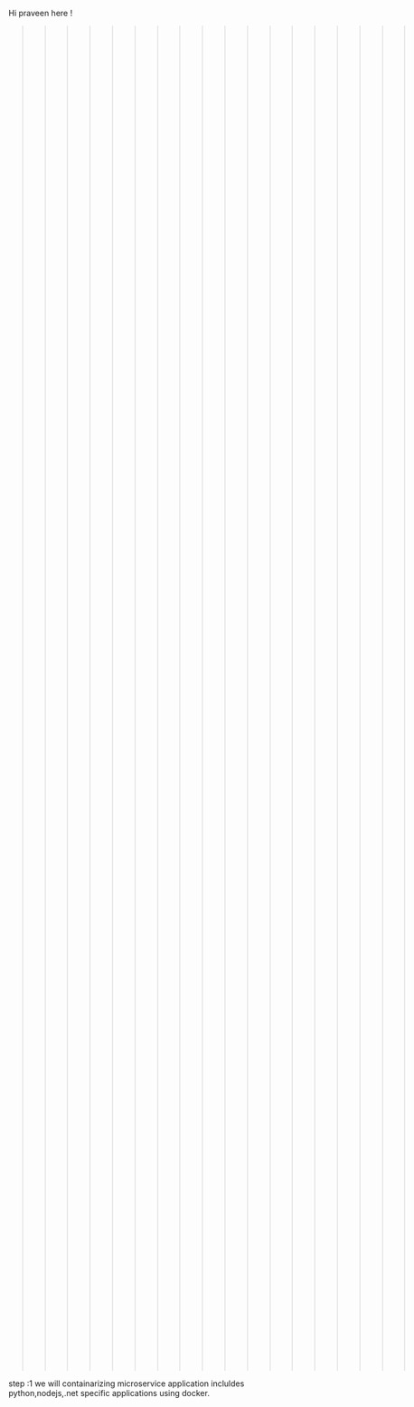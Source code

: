 Hi praveen here ! 

>>>>>>>>>>>>>>>>>>>>>>>>>>>>>>>>>>>>>>>>>>>>>>>>>>>>> VOTING APPLICATION <<<<<<<<<<<<<<<<<<<<<<<<<<<<<<<<<<<<<<<<<<<<<<<<<<<<<<<
In this repo ,The whole project will cover 5 microservices including 2 databases

step :1
we will containarizing microservice application incluldes python,nodejs,.net specific applications using docker.
